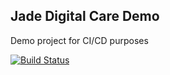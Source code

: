## Jade Digital Care Demo
Demo project for CI/CD purposes


[![Build Status](https://dev.azure.com/dprosenbrock/Jade-Digital-Care/_apis/build/status/2?branchName=master)](https://dev.azure.com/dprosenbrock/Jade-Digital-Care/_build/latest?definitionId=2&branchName=master)

